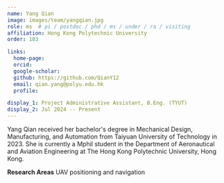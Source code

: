 ```yaml
---
name: Yang Qian
image: images/team/yangqian.jpg
role: ms  # pi / postdoc / phd / ms / under / ra / visiting
affiliation: Hong Kong Polytechnic University
order: 103

links:
  home-page: 
  orcid: 
  google-scholar: 
  github: https://github.com/QianY12
  email: qian.yang@polyu.edu.hk
  profile: 

display_1: Project Administrative Assistant, B.Eng. (TYUT)
display_2: Jul 2024 -- Present
---
```


<!--  Add a short self introduction here -->
<!-- Like Research Areas -->

Yang Qian received her bachelor's degree in Mechanical Design, Manufacturing, and Automation from Taiyuan University of Technology in 2023. She is currently a Mphil student in the Department of Aeronautical and Aviation Engineering at The Hong Kong Polytechnic University, Hong Kong.

**Research Areas**
UAV positioning and navigation
